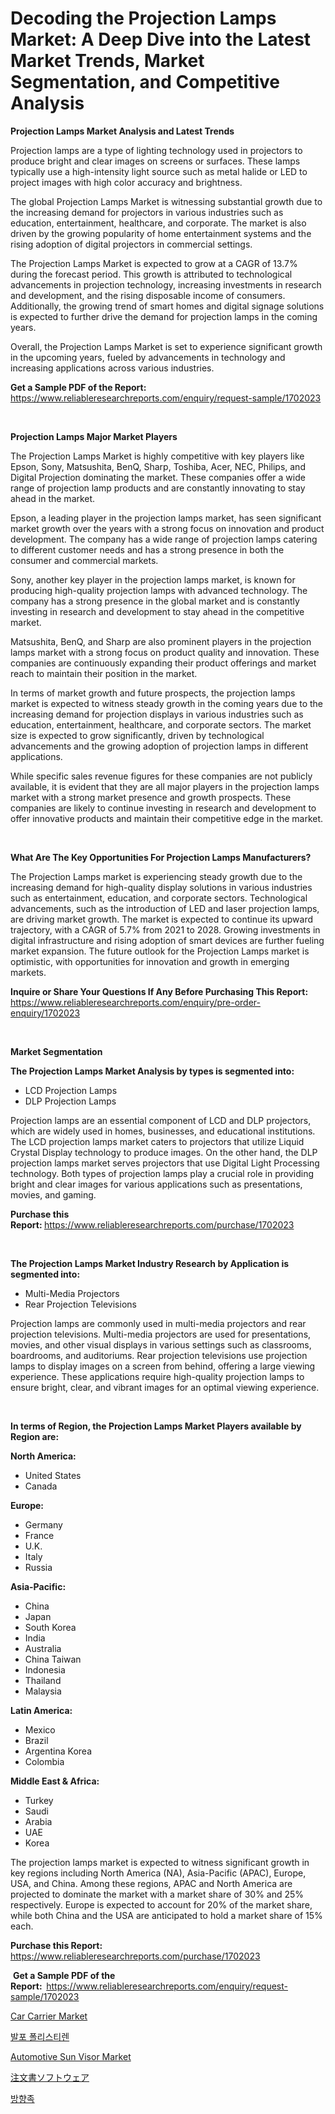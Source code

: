 <p><h1>Decoding the Projection Lamps Market: A Deep Dive into the Latest Market Trends, Market Segmentation, and Competitive Analysis</h1></p><p><strong>Projection Lamps Market Analysis and Latest Trends</strong></p>
<p><p>Projection lamps are a type of lighting technology used in projectors to produce bright and clear images on screens or surfaces. These lamps typically use a high-intensity light source such as metal halide or LED to project images with high color accuracy and brightness.</p><p>The global Projection Lamps Market is witnessing substantial growth due to the increasing demand for projectors in various industries such as education, entertainment, healthcare, and corporate. The market is also driven by the growing popularity of home entertainment systems and the rising adoption of digital projectors in commercial settings.</p><p>The Projection Lamps Market is expected to grow at a CAGR of 13.7% during the forecast period. This growth is attributed to technological advancements in projection technology, increasing investments in research and development, and the rising disposable income of consumers. Additionally, the growing trend of smart homes and digital signage solutions is expected to further drive the demand for projection lamps in the coming years.</p><p>Overall, the Projection Lamps Market is set to experience significant growth in the upcoming years, fueled by advancements in technology and increasing applications across various industries.</p></p>
<p><strong>Get a Sample PDF of the Report:&nbsp;</strong> <a href="https://www.reliableresearchreports.com/enquiry/request-sample/1702023">https://www.reliableresearchreports.com/enquiry/request-sample/1702023</a></p>
<p>&nbsp;</p>
<p><strong>Projection Lamps Major Market Players</strong></p>
<p><p>The Projection Lamps Market is highly competitive with key players like Epson, Sony, Matsushita, BenQ, Sharp, Toshiba, Acer, NEC, Philips, and Digital Projection dominating the market. These companies offer a wide range of projection lamp products and are constantly innovating to stay ahead in the market.</p><p>Epson, a leading player in the projection lamps market, has seen significant market growth over the years with a strong focus on innovation and product development. The company has a wide range of projection lamps catering to different customer needs and has a strong presence in both the consumer and commercial markets.</p><p>Sony, another key player in the projection lamps market, is known for producing high-quality projection lamps with advanced technology. The company has a strong presence in the global market and is constantly investing in research and development to stay ahead in the competitive market.</p><p>Matsushita, BenQ, and Sharp are also prominent players in the projection lamps market with a strong focus on product quality and innovation. These companies are continuously expanding their product offerings and market reach to maintain their position in the market.</p><p>In terms of market growth and future prospects, the projection lamps market is expected to witness steady growth in the coming years due to the increasing demand for projection displays in various industries such as education, entertainment, healthcare, and corporate sectors. The market size is expected to grow significantly, driven by technological advancements and the growing adoption of projection lamps in different applications.</p><p>While specific sales revenue figures for these companies are not publicly available, it is evident that they are all major players in the projection lamps market with a strong market presence and growth prospects. These companies are likely to continue investing in research and development to offer innovative products and maintain their competitive edge in the market.</p></p>
<p>&nbsp;</p>
<p><strong>What Are The Key Opportunities For Projection Lamps Manufacturers?</strong></p>
<p><p>The Projection Lamps market is experiencing steady growth due to the increasing demand for high-quality display solutions in various industries such as entertainment, education, and corporate sectors. Technological advancements, such as the introduction of LED and laser projection lamps, are driving market growth. The market is expected to continue its upward trajectory, with a CAGR of 5.7% from 2021 to 2028. Growing investments in digital infrastructure and rising adoption of smart devices are further fueling market expansion. The future outlook for the Projection Lamps market is optimistic, with opportunities for innovation and growth in emerging markets.</p></p>
<p><strong>Inquire or Share Your Questions If Any Before Purchasing This Report:</strong> <a href="https://www.reliableresearchreports.com/enquiry/pre-order-enquiry/1702023">https://www.reliableresearchreports.com/enquiry/pre-order-enquiry/1702023</a></p>
<p>&nbsp;</p>
<p><strong>Market Segmentation</strong></p>
<p><strong>The Projection Lamps Market Analysis by types is segmented into:</strong></p>
<p><ul><li>LCD Projection Lamps</li><li>DLP Projection Lamps</li></ul></p>
<p><p>Projection lamps are an essential component of LCD and DLP projectors, which are widely used in homes, businesses, and educational institutions. The LCD projection lamps market caters to projectors that utilize Liquid Crystal Display technology to produce images. On the other hand, the DLP projection lamps market serves projectors that use Digital Light Processing technology. Both types of projection lamps play a crucial role in providing bright and clear images for various applications such as presentations, movies, and gaming.</p></p>
<p><strong>Purchase this Report:&nbsp;</strong><a href="https://www.reliableresearchreports.com/purchase/1702023">https://www.reliableresearchreports.com/purchase/1702023</a></p>
<p>&nbsp;</p>
<p><strong>The Projection Lamps Market Industry Research by Application is segmented into:</strong></p>
<p><ul><li>Multi-Media Projectors</li><li>Rear Projection Televisions</li></ul></p>
<p><p>Projection lamps are commonly used in multi-media projectors and rear projection televisions. Multi-media projectors are used for presentations, movies, and other visual displays in various settings such as classrooms, boardrooms, and auditoriums. Rear projection televisions use projection lamps to display images on a screen from behind, offering a large viewing experience. These applications require high-quality projection lamps to ensure bright, clear, and vibrant images for an optimal viewing experience.</p></p>
<p>&nbsp;</p>
<p><strong>In terms of Region, the Projection Lamps Market Players available by Region are:</strong></p>
<p>
    <p> <strong> North America: </strong>
        <ul>
            <li>United States</li>
            <li>Canada</li>
        </ul>
        </p> 
    <p> <strong> Europe: </strong>
        <ul>
            <li>Germany</li>
            <li>France</li>
            <li>U.K.</li>
            <li>Italy</li>
            <li>Russia</li>
        </ul>
        </p> 
    <p> <strong> Asia-Pacific: </strong>
        <ul>
            <li>China</li>
            <li>Japan</li>
            <li>South Korea</li>
            <li>India</li>
            <li>Australia</li>
            <li>China Taiwan</li>
            <li>Indonesia</li>
            <li>Thailand</li>
            <li>Malaysia</li>
        </ul>
        </p> 
    <p> <strong> Latin America: </strong>
        <ul>
            <li>Mexico</li>
            <li>Brazil</li>
            <li>Argentina Korea</li>
            <li>Colombia</li>
        </ul>
        </p> 
    <p> <strong> Middle East & Africa: </strong>
        <ul>
            <li>Turkey</li>
            <li>Saudi</li>
            <li>Arabia</li>
            <li>UAE</li>
            <li>Korea</li>
        </ul>
    </p>
    </p>
<p><p>The projection lamps market is expected to witness significant growth in key regions including North America (NA), Asia-Pacific (APAC), Europe, USA, and China. Among these regions, APAC and North America are projected to dominate the market with a market share of 30% and 25% respectively. Europe is expected to account for 20% of the market share, while both China and the USA are anticipated to hold a market share of 15% each.</p></p>
<p><strong>Purchase this Report: </strong><a href="https://www.reliableresearchreports.com/purchase/1702023">https://www.reliableresearchreports.com/purchase/1702023</a></p>
<p>&nbsp;<strong>Get a Sample PDF of the Report:&nbsp;&nbsp;</strong><a href="https://www.reliableresearchreports.com/enquiry/request-sample/1702023">https://www.reliableresearchreports.com/enquiry/request-sample/1702023</a></p>
<p><strong></strong></p>
<p><p><a href="https://issuu.com/reportprime-2/docs/car-carrier-market-size-2030.pptx">Car Carrier Market</a></p><p><a href="https://github.com/Skyleitney456456/Market-Research-Report-List-1/blob/main/85964148669.md">발포 폴리스티렌</a></p><p><a href="https://issuu.com/reportprime-2/docs/automotive-sun-visor-market-size-2030.pptx">Automotive Sun Visor Market</a></p><p><a href="https://github.com/LeanneBruen2023/Market-Research-Report-List-1/blob/main/71462329442.md">注文書ソフトウェア</a></p><p><a href="https://github.com/vs10l4sfg5c/Market-Research-Report-List-1/blob/main/76664958668.md">방향족</a></p></p>